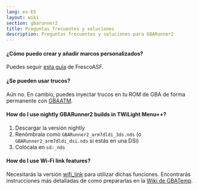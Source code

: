 ```yaml
---
lang: es-ES
layout: wiki
section: gbarunner2
title: Preguntas frecuentes y soluciones
description: Preguntas frecuentes y soluciones para GBARunner2
---
```


#### ¿Cómo puedo crear y añadir marcos personalizados?

Puedes seguir [esta guía](https://docs.google.com/document/d/1owjiW-1fHEbokrkK2ZuPFjR2-N9s1dXCCAM3ghWRtxk/edit?usp=sharing) de FrescoASF.

#### ¿Se pueden usar trucos?

Aún no. En cambio, puedes inyectar trucos en tu ROM de GBA de forma permanente con [GBAATM](https://gbatemp.net/threads/gba-auto-trainer-maker-gbaatm.99334/).

#### How do I use nightly GBARunner2 builds in TWiLight Menu++?

1. Descargar la versión nightly
1. Renómbrala como `GBARunner2_arm7dldi_3ds.nds` (o `GBARunner2_arm7dldi_dsi.nds` si estás en una DSi)
1. Colócala en `sd:_nds`

#### How do I use Wi-Fi link features?

Necesitarás la versión [wifi_link](https://github.com/Gericom/GBARunner2/tree/wifi_link) para utilizar dichas funciones. Encontrarás instrucciones más detalladas de como prepararlas en la [Wiki de GBATemp](https://wiki.gbatemp.net/wiki/GBARunner2/Link).
